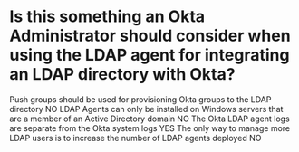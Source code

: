 # Is this something an Okta Administrator should consider when using the LDAP agent for integrating an LDAP directory with Okta?

Push groups should be used for provisioning Okta groups to the LDAP directory NO
LDAP Agents can only be installed on Windows servers that are a member of an Active Directory domain NO
The Okta LDAP agent logs are separate from the Okta system logs YES
The only way to manage more LDAP users is to increase the number of LDAP agents deployed NO

